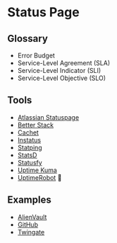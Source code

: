 # Status Page

## Glossary

- Error Budget
- Service-Level Agreement (SLA)
- Service-Level Indicator (SLI)
- Service-Level Objective (SLO)

## Tools

- [Atlassian Statuspage](/atlassian/atlassian-statuspage.md)
- [Better Stack](https://betterstack.com)
- [Cachet](/cachet.md)
- [Instatus](https://instatus.com)
- [Statping](/statping.md)
- [StatsD](https://github.com/statsd/statsd)
- [Statusfy](/statusfy.md)
- [Uptime Kuma](/uptime-kuma.md)
- [UptimeRobot](/uptimerobot/README.md) 🌟

<!--
https://status.trunk.io/
-->

## Examples

- [AlienVault](https://status.alienvault.cloud)
- [GitHub](https://githubstatus.com)
- [Twingate](https://status.twingate.com)
